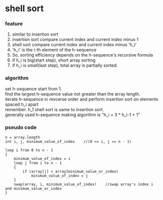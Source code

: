shell sort
==============

### feature
1. similar to insertion sort
2. insertion sort compare current index and current index minus 1
3. shell sort compare current index and current index minus 'h_i'
4. 'h_i' is the i-th element of the h-sequence
5. So, sorting efficiency depends on the h-sequence's recursive formula
6. if h_i is big(start step), short array sorting
7. if h_i is small(last step), total array is partially sorted.

### algorithm
set h-sequence start from 1.<br/>
find the largest h-sequence value not greater than the array length.<br/>
iterate h-sequence in revcerse order and perform insertion sort on elements spaced h_i apart<br/>
remember. h_1 shell sort is same to insertion sort.<br/>
generally used h-sequence making algorithm is "h_i = 3 * h_i-1 + 1"<br/>

### pseudo code
    n = array.length
    int i, j, minimum_value_of_index    //(0 <= i, j <= n - 1)
        
    loop i from 0 to n - 1
    {
        minimum_value_of_index = i
        loop j from i to n - 1
        {
            if (array[j] < array[minimum_value_or_index)
                minimum_value_of_index = j
        }
        swap(array, i, minimum_value_of_index)    //swap array's index i and minimum_value_or_index
    }
            
